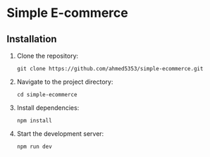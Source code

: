 # Simple E-commerce

## Installation

1. Clone the repository:

    ```
    git clone https://github.com/ahmed5353/simple-ecommerce.git
    ```

2. Navigate to the project directory:

    ```
    cd simple-ecommerce
     ```
3. Install dependencies:

    ```
    npm install
    ```

4. Start the development server:

    ```
    npm run dev
    ```

